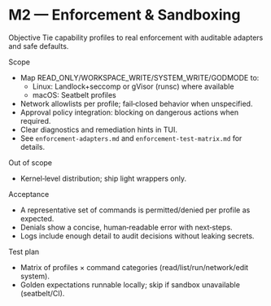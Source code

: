 # M2 — Enforcement & Sandboxing

Objective
Tie capability profiles to real enforcement with auditable adapters and safe defaults.

Scope
- Map READ_ONLY/WORKSPACE_WRITE/SYSTEM_WRITE/GODMODE to:
  - Linux: Landlock+seccomp or gVisor (runsc) where available
  - macOS: Seatbelt profiles
- Network allowlists per profile; fail‑closed behavior when unspecified.
- Approval policy integration: blocking on dangerous actions when required.
- Clear diagnostics and remediation hints in TUI.
- See `enforcement-adapters.md` and `enforcement-test-matrix.md` for details.

Out of scope
- Kernel‑level distribution; ship light wrappers only.

Acceptance
- A representative set of commands is permitted/denied per profile as expected.
- Denials show a concise, human‑readable error with next‑steps.
- Logs include enough detail to audit decisions without leaking secrets.

Test plan
- Matrix of profiles × command categories (read/list/run/network/edit system).
- Golden expectations runnable locally; skip if sandbox unavailable (seatbelt/CI).
